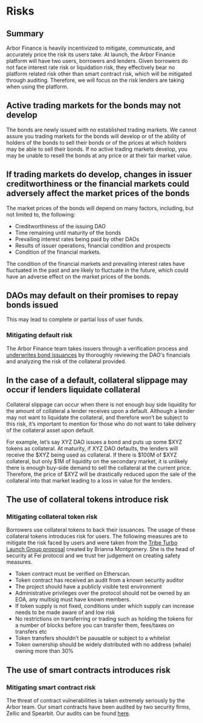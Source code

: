 # Risks

## Summary&#x20;

Arbor Finance is heavily incentivized to mitigate, communicate, and accurately price the risk its users take. At launch, the Arbor Finance platform will have two users, borrowers and lenders. Given borrowers do not face interest rate risk or liquidation risk, they effectively bear no platform related risk other than smart contract risk, which will be mitigated through auditing. Therefore, we will focus on the risk lenders are taking when using the platform.

## Active trading markets for the bonds may not develop&#x20;

The bonds are newly issued with no established trading markets. We cannot assure you trading markets for the bonds will develop or of the ability of holders of the bonds to sell their bonds or of the prices at which holders may be able to sell their bonds. If no active trading markets develop, you may be unable to resell the bonds at any price or at their fair market value.

## If trading markets do develop, changes in issuer creditworthiness or the financial markets could adversely affect the market prices of the bonds&#x20;

The market prices of the bonds will depend on many factors, including, but not limited to, the following:&#x20;

* Creditworthiness of the issuing DAO
* Time remaining until maturity of the bonds
* Prevailing interest rates being paid by other DAOs
* Results of issuer operations, financial condition and prospects
* Condition of the financial markets.

The condition of the financial markets and prevailing interest rates have fluctuated in the past and are likely to fluctuate in the future, which could have an adverse effect on the market prices of the bonds.

## DAOs may default on their promises to repay bonds issued

This may lead to complete or partial loss of user funds.

### Mitigating default risk

The Arbor Finance team takes issuers through a verification process and [underwrites bond issuances](../participants/arbor/underwriting-process-overview.md) by thoroughly reviewing the DAO's financials and analyzing the risk of the collateral provided.

## In the case of a default, collateral slippage may occur if lenders liquidate collateral

Collateral slippage can occur when there is not enough buy side liquidity for the amount of collateral a lender receives upon a default. Although a lender may not want to liquidate the collateral, and therefore won’t be subject to this risk, it’s important to mention for those who do not want to take delivery of the collateral asset upon default.

For example, let’s say XYZ DAO issues a bond and puts up some $XYZ tokens as collateral. At maturity, if XYZ DAO defaults, the lenders will receive the $XYZ being used as collateral. If there is $100M of $XYZ collateral, but only $1M of liquidity on the secondary market, it is unlikely there is enough buy-side demand to sell the collateral at the current price. Therefore, the price of $XYZ will be drastically reduced upon the sale of the collateral into that market leading to a loss in value for the lenders.&#x20;

## The use of collateral tokens introduce risk

### Mitigating collateral token risk

Borrowers use collateral tokens to back their issuances. The usage of these collateral tokens introduces risk for users. The following measures are to mitigate the risk faced by users and were taken from the [Tribe Turbo Launch Group proposal](https://tribe.fei.money/t/tribe-turbo-launch-group/3959) created by Brianna Montgomery. She is the head of security at Fei protocol and we trust her judgement on creating safety measures.

* Token contract must be verified on Etherscan.&#x20;
* Token contract has received an audit from a known security auditor&#x20;
* The project should have a publicly visible test environment&#x20;
* Administrative privileges over the protocol should not be owned by an EOA, any multisig must have known members.&#x20;
* If token supply is not fixed, conditions under which supply can increase needs to be made aware of and low risk&#x20;
* No restrictions on transferring or trading such as holding the tokens for a number of blocks before you can transfer them, fees/taxes on transfers etc&#x20;
* Token transfers shouldn’t be pausable or subject to a whitelist&#x20;
* Token ownership should be widely distributed with no address (whale) owning more than 30%&#x20;

## The use of smart contracts introduces risk

### Mitigating smart contract risk

The threat of contract vulnerabilities is taken extremely seriously by the Arbor team. Our smart contracts have been audited by two security firms, Zellic and Spearbit. Our audits can be found [here](https://github.com/arbor-finance/audits).
